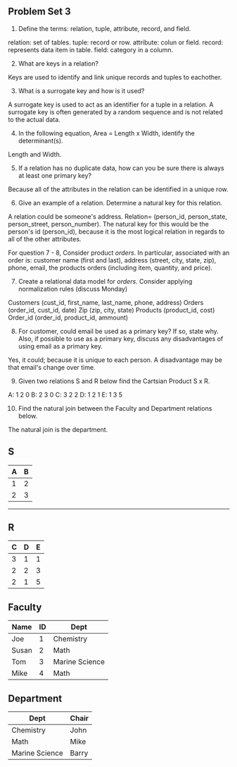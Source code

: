 ## Problem Set 3 

1. Define the terms: relation, tuple, attribute, record, and field.

relation: set of tables.
tuple: record or row.
attribute: colun or field.
record: represents data item in table.
field: category in a column.

2. What are keys in a relation?

Keys are used to identify and link unique records and tuples to eachother.

3. What is a surrogate key and how is it used?

A surrogate key is used to act as an identifier for a tuple in a relation. A surrogate key is
often generated by a random sequence and is not related to the actual data.

4. In the following equation, Area = Length x Width, identify the determinant(s).

Length and Width.

5. If a relation has no duplicate data, how can you be sure there is always at least one primary key?

Because all of the attributes in the relation can be identified in a unique row.

6. Give an example of a relation.  Determine a natural key for this relation.

A relation could be someone's address. Relation= (person_id, person_state, person_street, person_number).
The natural key for this would be the person's id (person_id), because it is the most logical relation
in regards to all of the other attributes. 

  For question 7 - 8, Consider product *orders*.  In particular, associated with an order is: customer name (first and last), address (street, city, state, zip), phone, email, the products orders (including item, quantity, and price).  

7. Create a relational data model for *orders*.  Consider applying normalization rules (discuss Monday)

Customers (cust_id, first_name, last_name, phone, address)
Orders (order_id, cust_id, date) Zip (zip, city, state)
Products (product_id, cost)
Order_id (order_id, product_id, ammount)


8. For customer, could email be used as a primary key?  If so, state why.  Also, if possible to use as a primary key, discuss any disadvantages of using email as a primary key.

Yes, it could; because it is unique to each person. A disadvantage may be that email's change over time.

9. Given two relations S and R below find the Cartsian Product S x R. 

A: 1  2  0
B: 2  3  0
C: 3  2  2
D: 1  2  1
E: 1  3  5







10. Find the natural join between the Faculty and Department relations below.

The natural join is the department.

S
--------------
| A | B |
|---|---|
| 1 | 2 |
| 2 | 3 |
---------

R
------------
| C | D | E |
|---|---|---|
| 3 | 1 | 1 |
| 2 | 2 | 3 |
| 2 | 1 | 5 |



Faculty
--------------
| Name | ID | Dept |
|-------|----|----------------|
| Joe | 1 | Chemistry |
| Susan | 2 | Math |
| Tom | 3 | Marine Science |
| Mike | 4 | Math |


Department
------------
| Dept | Chair  |
|---|---|
| Chemistry | John |
| Math | Mike |
| Marine Science | Barry |
